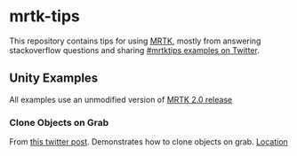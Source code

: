 # mrtk-tips
This repository contains tips for using [MRTK](http://aka.ms/mrtk), mostly from answering stackoverflow questions and sharing [#mrtktips examples on Twitter](https://twitter.com/search?q=%23mrtktips&src=typed_query).

## Unity Examples
All examples use an unmodified version of [MRTK 2.0 release](https://github.com/microsoft/MixedRealityToolkit-Unity/releases/tag/v2.0.0)

### Clone Objects on Grab
From [this twitter post](https://twitter.com/julenka/status/1170449944697683968). Demonstrates how to clone objects on grab.
[Location]()
